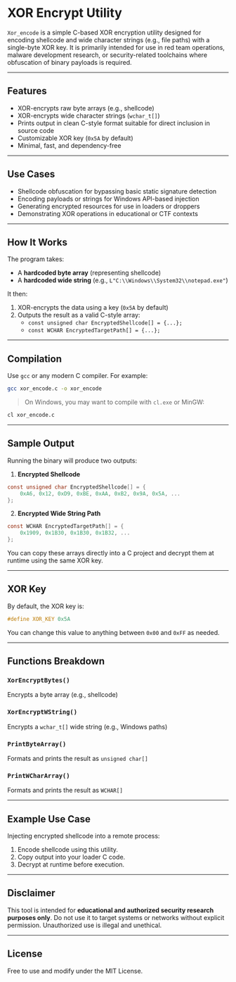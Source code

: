 
# XOR Encrypt Utility

`Xor_encode` is a simple C-based XOR encryption utility designed for encoding shellcode and wide character strings (e.g., file paths) with a single-byte XOR key. It is primarily intended for use in red team operations, malware development research, or security-related toolchains where obfuscation of binary payloads is required.

---

## Features

- XOR-encrypts raw byte arrays (e.g., shellcode)
- XOR-encrypts wide character strings (`wchar_t[]`)
- Prints output in clean C-style format suitable for direct inclusion in source code
- Customizable XOR key (`0x5A` by default)
- Minimal, fast, and dependency-free

---

## Use Cases

- Shellcode obfuscation for bypassing basic static signature detection
- Encoding payloads or strings for Windows API-based injection
- Generating encrypted resources for use in loaders or droppers
- Demonstrating XOR operations in educational or CTF contexts

---

## How It Works

The program takes:
- A **hardcoded byte array** (representing shellcode)
- A **hardcoded wide string** (e.g., `L"C:\\Windows\\System32\\notepad.exe"`)

It then:
1. XOR-encrypts the data using a key (`0x5A` by default)
2. Outputs the result as a valid C-style array:
   - `const unsigned char EncryptedShellcode[] = {...};`
   - `const WCHAR EncryptedTargetPath[] = {...};`

---

## Compilation

Use `gcc` or any modern C compiler. For example:

```bash
gcc xor_encode.c -o xor_encode
````

> On Windows, you may want to compile with `cl.exe` or MinGW:

```bash
cl xor_encode.c
```

---

## Sample Output

Running the binary will produce two outputs:

1. **Encrypted Shellcode**

```c
const unsigned char EncryptedShellcode[] = {
    0xA6, 0x12, 0xD9, 0xBE, 0xAA, 0xB2, 0x9A, 0x5A, ...
};
```

2. **Encrypted Wide String Path**

```c
const WCHAR EncryptedTargetPath[] = {
    0x1909, 0x1B30, 0x1B30, 0x1B32, ...
};
```

You can copy these arrays directly into a C project and decrypt them at runtime using the same XOR key.

---

## XOR Key

By default, the XOR key is:

```c
#define XOR_KEY 0x5A
```

You can change this value to anything between `0x00` and `0xFF` as needed.

---

## Functions Breakdown

### `XorEncryptBytes()`

Encrypts a byte array (e.g., shellcode)

### `XorEncryptWString()`

Encrypts a `wchar_t[]` wide string (e.g., Windows paths)

### `PrintByteArray()`

Formats and prints the result as `unsigned char[]`

### `PrintWCharArray()`

Formats and prints the result as `WCHAR[]`

---

## Example Use Case

Injecting encrypted shellcode into a remote process:

1. Encode shellcode using this utility.
2. Copy output into your loader C code.
3. Decrypt at runtime before execution.

---

## Disclaimer

This tool is intended for **educational and authorized security research purposes only**. Do not use it to target systems or networks without explicit permission. Unauthorized use is illegal and unethical.

---

## License

Free to use and modify under the MIT License.

